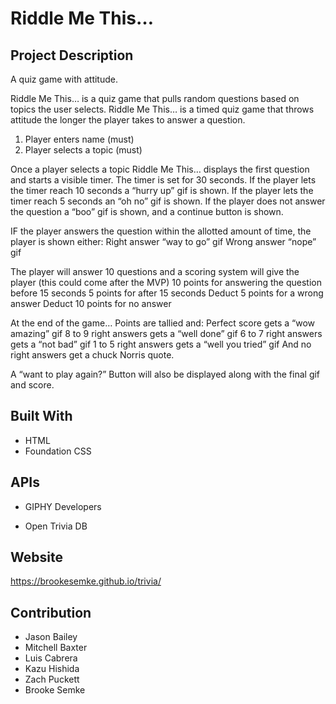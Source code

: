 # Riddle Me This…

## Project Description
A quiz game with attitude.

Riddle Me This… is a quiz game that pulls random questions based on topics the user selects.
Riddle Me This… is a timed quiz game that throws attitude the longer the player takes to answer a question.

1. Player enters name (must)
2. Player selects a topic (must)

Once a player selects a topic Riddle Me This… displays the first question and starts a visible timer.
The timer is set for 30 seconds. If the player lets the timer reach 10 seconds a “hurry up” gif is shown.
If the player lets the timer reach 5 seconds an “oh no” gif is shown.
If the player does not answer the question a “boo” gif is shown, and a continue button is shown.

IF the player answers the question within the allotted amount of time, the player is shown either:
Right answer “way to go” gif
Wrong answer “nope” gif

The player will answer 10 questions and a scoring system will give the player (this could come after the MVP)
10 points for answering the question before 15 seconds
5 points for after 15 seconds
Deduct 5 points for a wrong answer
Deduct 10 points for no answer 

At the end of the game…
Points are tallied and:
Perfect score gets a “wow amazing” gif
8 to 9 right answers gets a “well done” gif
6 to 7 right answers gets a “not bad” gif
1 to 5 right answers gets a “well you tried” gif
And no right answers get a chuck Norris quote.

A “want to play again?” Button will also be displayed along with the final gif and score.

## Built With
* HTML
* Foundation CSS

## APIs
* GIPHY Developers

* Open Trivia DB

## Website
https://brookesemke.github.io/trivia/

## Contribution

* Jason Bailey
* Mitchell Baxter
* Luis Cabrera
* Kazu Hishida
* Zach Puckett
* Brooke Semke
